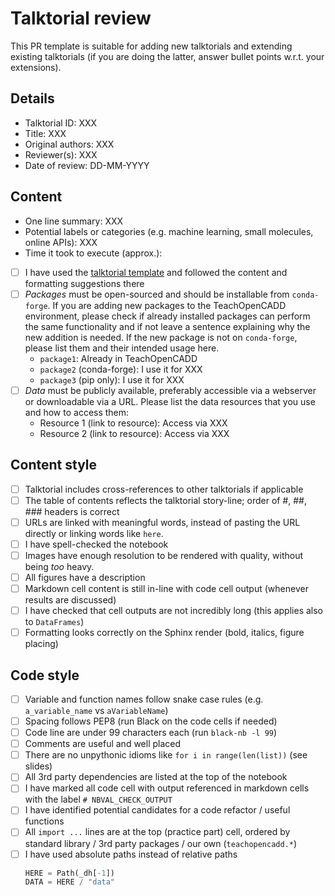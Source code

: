 <!-- Talktorial review template -->
<!-- Thank you very much for helping us improve/extend TeachOpenCADD! -->

# Talktorial review

This PR template is suitable for adding new talktorials and extending existing talktorials (if you are doing the latter, answer bullet points w.r.t. your extensions).

## Details

* Talktorial ID: XXX
* Title: XXX
* Original authors: XXX
* Reviewer(s): XXX
* Date of review: DD-MM-YYYY

## Content

* One line summary: XXX
* Potential labels or categories (e.g. machine learning, small molecules, online APIs): XXX
* Time it took to execute (approx.):
* [ ] I have used the [talktorial template](https://github.com/volkamerlab/teachopencadd/blob/master/teachopencadd/talktorials/T000_template/talktorial.ipynb) and followed the content and formatting suggestions there
* [ ] _Packages_ must be open-sourced and should be installable from `conda-forge`. If you are adding new packages to the TeachOpenCADD environment, please check if already installed packages can perform the same functionality and if not leave a sentence explaining why the new addition is needed. If the new package is not on `conda-forge`, please list them and their intended usage here.
  * `package1`: Already in TeachOpenCADD
  * `package2` (conda-forge): I use it for XXX
  * `package3` (pip only): I use it for XXX
* [ ] _Data_ must be publicly available, preferably accessible via a webserver or downloadable via a URL. Please list the data resources that you use and how to access them:
  * Resource 1 (link to resource): Access via XXX
  * Resource 2 (link to resource): Access via XXX

## Content style

* [ ] Talktorial includes cross-references to other talktorials if applicable
* [ ] The table of contents reflects the talktorial story-line; order of #, ##, ### headers is correct
* [ ] URLs are linked with meaningful words, instead of pasting the URL directly or linking words like `here`.
* [ ] I have spell-checked the notebook
* [ ] Images have enough resolution to be rendered with quality, without being _too_ heavy.
* [ ] All figures have a description
* [ ] Markdown cell content is still in-line with code cell output (whenever results are discussed)
* [ ] I have checked that cell outputs are not incredibly long (this applies also to `DataFrames`)
* [ ] Formatting looks correctly on the Sphinx render (bold, italics, figure placing)

## Code style

* [ ] Variable and function names follow snake case rules (e.g. `a_variable_name` vs `aVariableName`)
* [ ] Spacing follows PEP8 (run Black on the code cells if needed)
* [ ] Code line are under 99 characters each (run `black-nb -l 99`)
* [ ] Comments are useful and well placed
* [ ] There are no unpythonic idioms like `for i in range(len(list))` (see slides)
* [ ] All 3rd party dependencies are listed at the top of the notebook
* [ ] I have marked all code cell with output referenced in markdown cells with the label `# NBVAL_CHECK_OUTPUT`
* [ ] I have identified potential candidates for a code refactor / useful functions
* [ ] All `import ...` lines are at the top (practice part) cell, ordered by standard library / 3rd party packages / our own (`teachopencadd.*`)
* [ ] I have used absolute paths instead of relative paths
  ```python
  HERE = Path(_dh[-1])
  DATA = HERE / "data"
  ```
